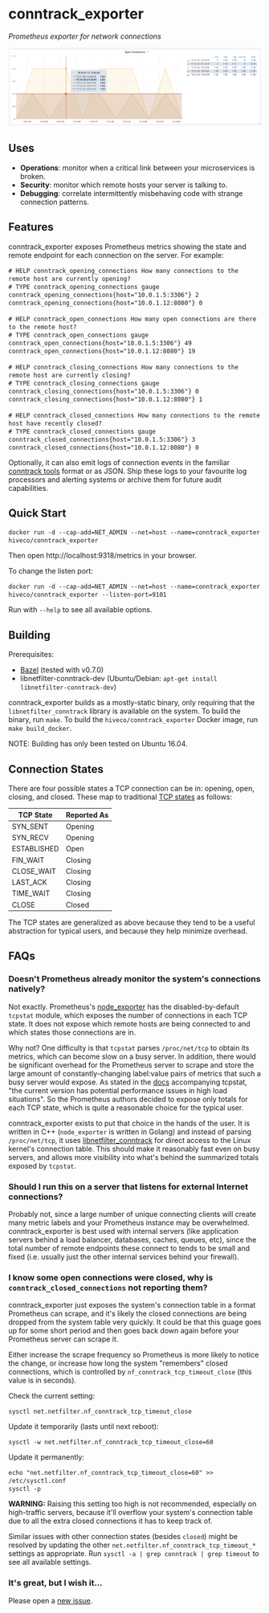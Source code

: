 # **conntrack_exporter**

*Prometheus exporter for network connections*

![Grafana screenshot](grafana.png)

## Uses

* **Operations**: monitor when a critical link between your microservices is broken.
* **Security**: monitor which remote hosts your server is talking to.
* **Debugging**: correlate intermittently misbehaving code with strange connection patterns.


## Features

conntrack_exporter exposes Prometheus metrics showing the state and remote endpoint for each connection on the server. For example:

```
# HELP conntrack_opening_connections How many connections to the remote host are currently opening?
# TYPE conntrack_opening_connections gauge
conntrack_opening_connections{host="10.0.1.5:3306"} 2
conntrack_opening_connections{host="10.0.1.12:8080"} 0

# HELP conntrack_open_connections How many open connections are there to the remote host?
# TYPE conntrack_open_connections gauge
conntrack_open_connections{host="10.0.1.5:3306"} 49
conntrack_open_connections{host="10.0.1.12:8080"} 19

# HELP conntrack_closing_connections How many connections to the remote host are currently closing?
# TYPE conntrack_closing_connections gauge
conntrack_closing_connections{host="10.0.1.5:3306"} 0
conntrack_closing_connections{host="10.0.1.12:8080"} 1

# HELP conntrack_closed_connections How many connections to the remote host have recently closed?
# TYPE conntrack_closed_connections gauge
conntrack_closed_connections{host="10.0.1.5:3306"} 3
conntrack_closed_connections{host="10.0.1.12:8080"} 0
```

Optionally, it can also emit logs of connection events in the familiar [conntrack tools](http://conntrack-tools.netfilter.org/) format or as JSON. Ship these logs to your favourite log processors and alerting systems or archive them for future audit capabilities.


## Quick Start

```
docker run -d --cap-add=NET_ADMIN --net=host --name=conntrack_exporter hiveco/conntrack_exporter
```

Then open http://localhost:9318/metrics in your browser.

To change the listen port:

```
docker run -d --cap-add=NET_ADMIN --net=host --name=conntrack_exporter hiveco/conntrack_exporter --listen-port=9101
```

Run with `--help` to see all available options.


## Building

Prerequisites:

* [Bazel](https://www.bazel.build/) (tested with v0.7.0)
* libnetfilter-conntrack-dev (Ubuntu/Debian: `apt-get install libnetfilter-conntrack-dev`)

conntrack_exporter builds as a mostly-static binary, only requiring that the `libnetfilter_conntrack` library is available on the system. To build the binary, run `make`. To build the `hiveco/conntrack_exporter` Docker image, run `make build_docker`.

NOTE: Building has only been tested on Ubuntu 16.04.


## Connection States

There are four possible states a TCP connection can be in: opening, open, closing, and closed. These map to traditional [TCP states](https://www.ibm.com/support/knowledgecenter/en/SSLTBW_2.1.0/com.ibm.zos.v2r1.halu101/constatus.htm) as follows:

|TCP State|Reported As|
|-----|-----|
|SYN_SENT|Opening|
|SYN_RECV|Opening|
|ESTABLISHED|Open|
|FIN_WAIT|Closing|
|CLOSE_WAIT|Closing|
|LAST_ACK|Closing|
|TIME_WAIT|Closing|
|CLOSE|Closed|

The TCP states are generalized as above because they tend to be a useful abstraction for typical users, and because they help minimize overhead.


## FAQs

### Doesn't Prometheus already monitor the system's connections natively?

Not exactly. Prometheus's [node_exporter](https://github.com/prometheus/node_exporter/) has the disabled-by-default `tcpstat` module, which exposes the number of connections in each TCP state. It does not expose which remote hosts are being connected to and which states those connections are in.

Why not? One difficulty is that `tcpstat` parses `/proc/net/tcp` to obtain its metrics, which can become slow on a busy server. In addition, there would be significant overhead for the Prometheus server to scrape and store the large amount of constantly-changing label:value pairs of metrics that such a busy server would expose. As stated in the [docs](https://github.com/prometheus/node_exporter/commit/e2163db0f7a8f16ba9f505d9ca72bc2c68696e7d#diff-04c6e90faac2675aa89e2176d2eec7d8R54) accompanying tcpstat, "the current version has potential performance issues in high load situations". So the Prometheus authors decided to expose only totals for each TCP state, which is quite a reasonable choice for the typical user.

conntrack_exporter exists to put that choice in the hands of the user. It is written in C++ (`node_exporter` is written in Golang) and instead of parsing `/proc/net/tcp`, it uses [libnetfilter_conntrack](https://www.netfilter.org/projects/libnetfilter_conntrack/) for direct access to the Linux kernel's connection table. This should make it reasonably fast even on busy servers, and allows more visibility into what's behind the summarized totals exposed by `tcpstat`.

### Should I run this on a server that listens for external Internet connections?

Probably not, since a large number of unique connecting clients will create many metric labels and your Prometheus instance may be overwhelmed. conntrack_exporter is best used with internal servers (like application servers behind a load balancer, databases, caches, queues, etc), since the total number of remote endpoints these connect to tends to be small and fixed (i.e. usually just the other internal services behind your firewall).

### I know some open connections were closed, why is `conntrack_closed_connections` not reporting them?

conntrack_exporter just exposes the system's connection table in a format Prometheus can scrape, and it's likely the closed connections are being dropped from the system table very quickly. It could be that this guage goes up for some short period and then goes back down again before your Prometheus server can scrape it.

Either increase the scrape frequency so Prometheus is more likely to notice the change, or increase how long the system "remembers" closed connections, which is controlled by `nf_conntrack_tcp_timeout_close` (this value is in seconds).

Check the current setting:
```
sysctl net.netfilter.nf_conntrack_tcp_timeout_close
```

Update it temporarily (lasts until next reboot):
```
sysctl -w net.netfilter.nf_conntrack_tcp_timeout_close=60
```

Update it permanently:
```
echo "net.netfilter.nf_conntrack_tcp_timeout_close=60" >> /etc/sysctl.conf
sysctl -p
```

**WARNING:** Raising this setting too high is not recommended, especially on high-traffic servers, because it'll overflow your system's connection table due to all the extra closed connections it has to keep track of.

Similar issues with other connection states (besides `closed`) might be resolved by updating the other `net.netfilter.nf_conntrack_tcp_timeout_*` settings as appropriate. Run `sysctl -a | grep conntrack | grep timeout` to see all available settings.

### It's great, but I wish it...

Please open a [new issue](https://github.com/hiveco/conntrack_exporter/issues/new).
